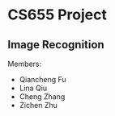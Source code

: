 # CS655 Project
## Image Recognition

Members:
- Qiancheng Fu 
- Lina Qiu
- Cheng Zhang
- Zichen Zhu

